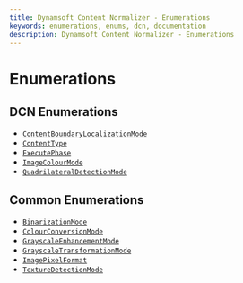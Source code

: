 ```yaml
---
title: Dynamsoft Content Normalizer - Enumerations
keywords: enumerations, enums, dcn, documentation
description: Dynamsoft Content Normalizer - Enumerations
---
```


# Enumerations

## DCN Enumerations
- [`ContentBoundaryLocalizationMode`](content-boundary-localization-mode.md)
- [`ContentType`](content-type.md)
- [`ExecutePhase`](execute-phase.md)
- [`ImageColourMode`](image-colour-mode.md)
- [`QuadrilateralDetectionMode`](quadrilateral-detection-mode.md)


## Common Enumerations
- [`BinarizationMode`]()
- [`ColourConversionMode`]()
- [`GrayscaleEnhancementMode`]()
- [`GrayscaleTransformationMode`]()
- [`ImagePixelFormat`]()
- [`TextureDetectionMode`]()
